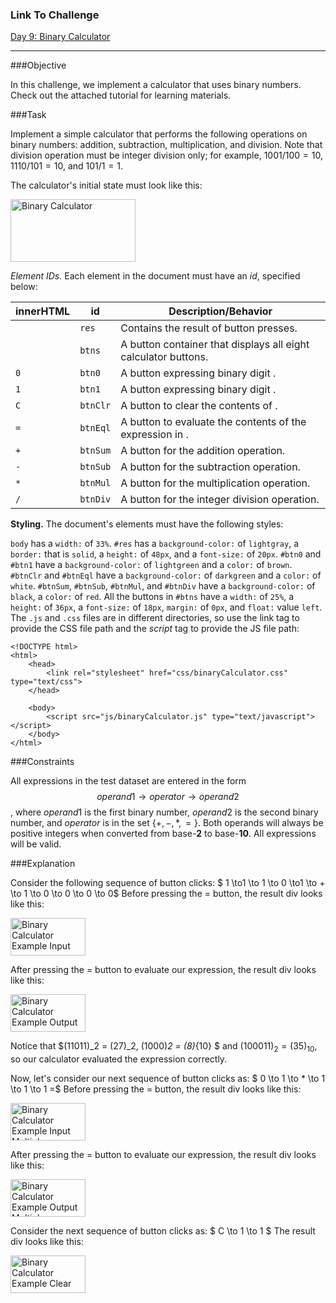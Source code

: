 ### Link To Challenge
[Day 9: Binary Calculator](https://www.hackerrank.com/challenges/js10-binary-calculator?hr_b=1)

-----------

###Objective

In this challenge, we implement a calculator that uses binary numbers. Check out the attached tutorial for learning materials.

###Task

Implement a simple calculator that performs the following operations on binary numbers: addition, subtraction, multiplication, and division. Note that division operation must be integer division only; for example, $1001/100 = 10$, $1110 / 101 = 10$, and $101/ 1 = 1$.

The calculator's initial state must look like this:

<img src="https://s3.amazonaws.com/hr-challenge-images/0/1456642859-ad1191f53b-ScreenShot2016-02-28at12.29.21PM.png" alt="Binary Calculator" style="height: 100px; width:200;"/>

*Element IDs.* Each element in the document must have an *id*, specified below:

innerHTML| id | Description/Behavior |
--- | --- | ---
|| `res`	|Contains the result of button presses.
|| `btns`	|A button container that displays all eight calculator buttons.
`0` |	`btn0` |	A button expressing binary digit .
`1` |   `btn1` |	A button expressing binary digit .
`C` |	`btnClr` |	A button to clear the contents of .
`=` |	`btnEql` |	A button to evaluate the contents of the expression in .
`+` |	`btnSum` |	A button for the addition operation.
`-` |	`btnSub` |	A button for the subtraction operation.
`*` |	`btnMul` |	A button for the multiplication operation.
`/` |	`btnDiv` |	A button for the integer division operation.

**Styling.** The document's elements must have the following styles:

`body` has a `width:` of `33%`.
`#res` has a `background-color:` of `lightgray`, a `border:` that is `solid`, a `height:` of `48px`, and a `font-size:` of `20px`.
`#btn0` and `#btn1` have a `background-color:` of `lightgreen` and a `color:` of `brown`.
`#btnClr` and `#btnEql` have a `background-color:` of `darkgreen` and a `color:` of `white`.
`#btnSum`, `#btnSub`, `#btnMul`, and `#btnDiv` have a `background-color:` of `black`, a `color:` of `red`.
All the buttons in `#btns` have a `width:` of `25%`, a `height:` of `36px`, a `font-size:` of `18px`, `margin:` of `0px`, and `float:` value `left`.
The `.js` and `.css` files are in different directories, so use the link tag to provide the CSS file path and the *script* tag to provide the JS file path:

```
<!DOCTYPE html>
<html>
    <head>
        <link rel="stylesheet" href="css/binaryCalculator.css" type="text/css">
    </head>
    
    <body>
    	<script src="js/binaryCalculator.js" type="text/javascript"></script>
    </body>
</html>
```

###Constraints

All expressions in the test dataset are entered in the form $$operand1 \to operator \to operand2$$ , where $operand1$ is the first binary number, $operand2$ is the second binary number, and $operator$ is in the set $\{+,-,*,=  \}$.
Both operands will always be positive integers when converted from base-**2** to base-**10**.
All expressions will be valid.

###Explanation

Consider the following sequence of button clicks:
    $ 1 \to1 \to 1 \to 0 \to1 \to + \to 1 \to 0 \to 0 \to 0 \to 0$
Before pressing the $=$ button, the result div looks like this:

<img src="https://s3.amazonaws.com/hr-challenge-images/18103/1456666017-1857ab934b-ScreenShot2016-02-28at6.55.52PM.png" alt="Binary Calculator Example Input" style="height: 60px; width:120;"/>

After pressing the $=$ button to evaluate our expression, the result div looks like this:

<img src="https://s3.amazonaws.com/hr-challenge-images/18103/1456666141-da2d0c1331-ScreenShot2016-02-28at6.58.38PM.png" alt="Binary Calculator Example Output" style="height: 60px; width:120;"/>


Notice that $(11011)_2 = (27)_2, (1000)_2 = (8)_{10} $ and $(100011)_2 = (35)_{10}$, so our calculator evaluated the expression correctly.

Now, let's consider our next sequence of button clicks as:
 $ 0 \to 1 \to * \to 1 \to 1 \to 1 =$
Before pressing the $=$ button, the result div looks like this:

<img src="https://s3.amazonaws.com/hr-challenge-images/18103/1456666566-39a02c93ac-ScreenShot2016-02-28at7.04.23PM.png" alt="Binary Calculator Example Input Multiple" style="height: 60px; width:120;"/>


After pressing the $=$ button to evaluate our expression, the result div looks like this:

<img src="https://s3.amazonaws.com/hr-challenge-images/18103/1456666602-bb107fb013-ScreenShot2016-02-28at7.05.26PM.png" alt="Binary Calculator Example Output Multiple" style="height: 60px; width:120;"/>

Consider the next sequence of button clicks as:
 $ C \to 1 \to 1 $
The result div looks like this:

<img src="https://s3.amazonaws.com/hr-challenge-images/18103/1456667223-af168e6fc7-ScreenShot2016-02-28at7.16.38PM.png" alt="Binary Calculator Example Clear" style="height: 60px; width:120;"/>
